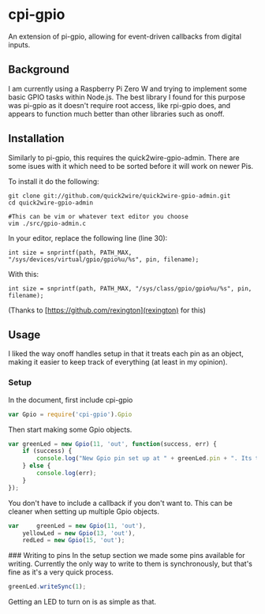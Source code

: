 # cpi-gpio
An extension of pi-gpio, allowing for event-driven callbacks from digital inputs.

## Background
I am currently using a Raspberry Pi Zero W and trying to implement some basic GPIO tasks within Node.js. The best library I found for this purpose was pi-gpio as it doesn't require root access, like rpi-gpio does, and appears to function much better than other libraries such as onoff.


## Installation
Similarly to pi-gpio, this requires the quick2wire-gpio-admin. There are some isues with it which need to be sorted before it will work on newer Pis.

To install it do the following:

```
git clone git://github.com/quick2wire/quick2wire-gpio-admin.git
cd quick2wire-gpio-admin

#This can be vim or whatever text editor you choose
vim ./src/gpio-admin.c
```

In your editor, replace the following line (line 30):
```
int size = snprintf(path, PATH_MAX, "/sys/devices/virtual/gpio/gpio%u/%s", pin, filename);
```

With this:
```
int size = snprintf(path, PATH_MAX, "/sys/class/gpio/gpio%u/%s", pin, filename);
```

(Thanks to [https://github.com/rexington](rexington) for this)




## Usage
I liked the way onoff handles setup in that it treats each pin as an object, making it easier to keep track of everything (at least in my opinion).

### Setup
In the document, first include cpi-gpio

```javascript
var Gpio = require('cpi-gpio').Gpio
```

Then start making some Gpio objects.

```javascript
var greenLed = new Gpio(11, 'out', function(success, err) {
	if (success) {
		console.log("New Gpio pin set up at " + greenLed.pin + ". Its type is " + greenLed.type);
	} else {
		console.log(err);
	}
});
```

You don't have to include a callback if you don't want to. This can be cleaner when setting up multiple Gpio objects.
```javascript
var 	greenLed = new Gpio(11, 'out'),
	yellowLed = new Gpio(13, 'out'),
	redLed = new Gpio(15, 'out');

```

### Writing to pins
In the setup section we made some pins available for writing. Currently the only way to write to them is synchronously, but that's fine as it's a very quick process.

```javascript
greenLed.writeSync(1);
```

Getting an LED to turn on is as simple as that.
